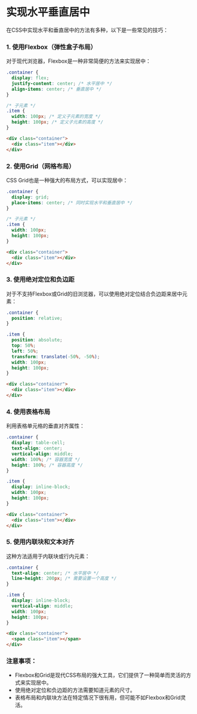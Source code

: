 # 实现水平垂直居中

在CSS中实现水平和垂直居中的方法有多种，以下是一些常见的技巧：

### 1. 使用Flexbox（弹性盒子布局）

对于现代浏览器，Flexbox是一种非常简便的方法来实现居中：

```css
.container {
  display: flex;
  justify-content: center; /* 水平居中 */
  align-items: center; /* 垂直居中 */
}

/* 子元素 */
.item {
  width: 100px; /* 定义子元素的宽度 */
  height: 100px; /* 定义子元素的高度 */
}
```

```html
<div class="container">
  <div class="item"></div>
</div>
```

### 2. 使用Grid（网格布局）

CSS Grid也是一种强大的布局方式，可以实现居中：

```css
.container {
  display: grid;
  place-items: center; /* 同时实现水平和垂直居中 */
}

/* 子元素 */
.item {
  width: 100px;
  height: 100px;
}
```

```html
<div class="container">
  <div class="item"></div>
</div>
```

### 3. 使用绝对定位和负边距

对于不支持Flexbox或Grid的旧浏览器，可以使用绝对定位结合负边距来居中元素：

```css
.container {
  position: relative;
}

.item {
  position: absolute;
  top: 50%;
  left: 50%;
  transform: translate(-50%, -50%);
  width: 100px;
  height: 100px;
}
```

```html
<div class="container">
  <div class="item"></div>
</div>
```

### 4. 使用表格布局

利用表格单元格的垂直对齐属性：

```css
.container {
  display: table-cell;
  text-align: center;
  vertical-align: middle;
  width: 100%; /* 容器宽度 */
  height: 100%; /* 容器高度 */
}

.item {
  display: inline-block;
  width: 100px;
  height: 100px;
}
```

```html
<div class="container">
  <div class="item"></div>
</div>
```

### 5. 使用内联块和文本对齐

这种方法适用于内联块或行内元素：

```css
.container {
  text-align: center; /* 水平居中 */
  line-height: 200px; /* 需要设置一个高度 */
}

.item {
  display: inline-block;
  vertical-align: middle;
  width: 100px;
  height: 100px;
}
```

```html
<div class="container">
  <span class="item"></span>
</div>
```

### 注意事项：

- Flexbox和Grid是现代CSS布局的强大工具，它们提供了一种简单而灵活的方式来实现居中。
- 使用绝对定位和负边距的方法需要知道元素的尺寸。
- 表格布局和内联块方法在特定情况下很有用，但可能不如Flexbox和Grid灵活。
